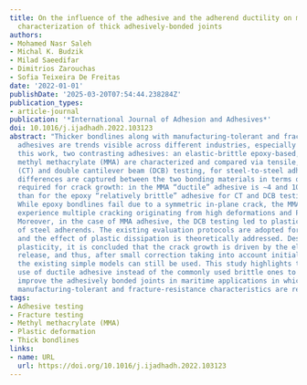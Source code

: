 ```yaml
---
title: On the influence of the adhesive and the adherend ductility on mode I fracture
  characterization of thick adhesively-bonded joints
authors:
- Mohamed Nasr Saleh
- Michal K. Budzik
- Milad Saeedifar
- Dimitrios Zarouchas
- Sofia Teixeira De Freitas
date: '2022-01-01'
publishDate: '2025-03-20T07:54:44.238284Z'
publication_types:
- article-journal
publication: '*International Journal of Adhesion and Adhesives*'
doi: 10.1016/j.ijadhadh.2022.103123
abstract: "Thicker bondlines along with manufacturing-tolerant and fracture-resistant
  adhesives are trends visible across different industries, especially maritime. In
  this work, two contrasting adhesives: an elastic-brittle epoxy-based, and a nonlinear-ductile
  methyl methacrylate (MMA) are characterized and compared via tensile, compact tension
  (CT) and double cantilever beam (DCB) testing, for steel-to-steel adherends. Significant
  differences are captured between the two bonding materials in terms of the energy
  required for crack growth: in the MMA “ductile” adhesive is ∼4 and 10 times more
  than for the epoxy “relatively brittle” adhesive for CT and DCB testing, respectively.
  While epoxy bondlines fail due to a symmetric in-plane crack, the MMA bondlines
  experience multiple cracking originating from high deformations and Poisson's effects.
  Moreover, in the case of MMA adhesive, the DCB testing led to plastic deformation
  of steel adherends. The existing evaluation protocols are adopted for data reduction
  and the effect of plastic dissipation is theoretically addressed. Despite adherend
  plasticity, it is concluded that the crack growth is driven by the elastic energy
  release, and thus, after small correction taking into account initial adherend plasticity,
  the existing simple models can still be used. This study highlights the potential
  use of ductile adhesive instead of the commonly used brittle ones to significantly
  improve the adhesively bonded joints in maritime applications in which thick bondlines,
  manufacturing-tolerant and fracture-resistance characteristics are required."
tags:
- Adhesive testing
- Fracture testing
- Methyl methacrylate (MMA)
- Plastic deformation
- Thick bondlines
links:
- name: URL
  url: https://doi.org/10.1016/j.ijadhadh.2022.103123
---
```

